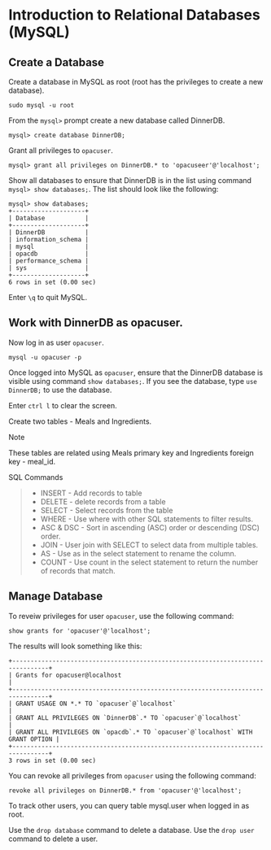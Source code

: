 # Introduction to Relational Databases (MySQL)

## Create a Database
Create a database in MySQL as root (root has the privileges to create a new database).

```
sudo mysql -u root
```

From the `mysql>` prompt create a new database called DinnerDB.

```
mysql> create database DinnerDB;
```

Grant all privileges to `opacuser`.

```
mysql> grant all privileges on DinnerDB.* to 'opacuseer'@'localhost';
```

Show all databases to ensure that DinnerDB is in the list using command `mysql> show databases;`.  The list should look like the following:

```
mysql> show databases;
+--------------------+
| Database           |
+--------------------+
| DinnerDB           |
| information_schema |
| mysql              |
| opacdb             |
| performance_schema |
| sys                |
+--------------------+
6 rows in set (0.00 sec)
```

Enter `\q` to quit MySQL.

## Work with DinnerDB as opacuser. 

Now log in as user `opacuser`.

```
mysql -u opacuser -p
```

Once logged into MySQL as `opacuser`, ensure that the DinnerDB database is visible using command `show databases;`.  If you see the database, type `use DinnerDB;` to use the database.

Enter `ctrl l` to clear the screen.

Create two tables - Meals and Ingredients.

>[!NOTE]
>These tables are related using Meals primary key and Ingredients foreign key - meal_id. 

SQL Commands

> * INSERT - Add records to table
> * DELETE - delete records from a table
> * SELECT - Select records from the table
> * WHERE - Use where with other SQL statements to filter results.
> * ASC & DSC - Sort in ascending (ASC) order or descending (DSC) order.
> * JOIN - User join with SELECT to select data from multiple tables.
> * AS - Use as in the select statement to rename the column.
> * COUNT - Use count in the select statement to return the number of records that match.

## Manage Database

To reveiw privileges for user `opacuser`, use the following command:

```
show grants for 'opacuser'@'localhost';
```

The results will look something like this:

```
+--------------------------------------------------------------------------------+
| Grants for opacuser@localhost                                                  |
+--------------------------------------------------------------------------------+
| GRANT USAGE ON *.* TO `opacuser`@`localhost`                                   |
| GRANT ALL PRIVILEGES ON `DinnerDB`.* TO `opacuser`@`localhost`                 |
| GRANT ALL PRIVILEGES ON `opacdb`.* TO `opacuser`@`localhost` WITH GRANT OPTION |
+--------------------------------------------------------------------------------+
3 rows in set (0.00 sec)
```

You can revoke all privileges from `opacuser` using the following command:

```
revoke all privileges on DinnerDB.* from 'opacuser'@'localhost';
```

To track other users, you can query table mysql.user when logged in as root.

Use the `drop database` command to delete a database.
Use the `drop user` command to delete a user.
